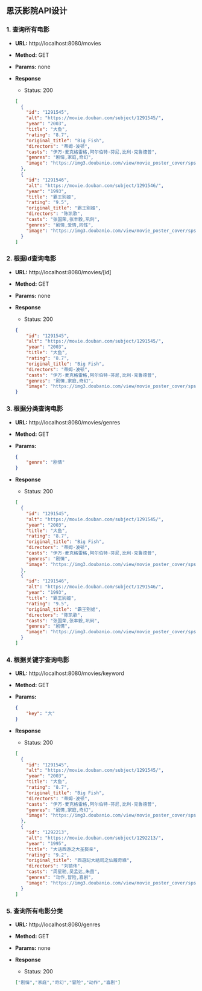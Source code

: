 ## 思沃影院API设计

### 1. 查询所有电影

- **URL:**  http://localhost:8080/movies

- **Method:**  GET

- **Params:**  none

- **Response** 

  - Status: 200

  ```json
  [
    {
      "id": "1291545",
      "alt": "https://movie.douban.com/subject/1291545/",
      "year": "2003",
      "title": "大鱼",
      "rating": "8.7",
      "original_title": "Big Fish",
      "directors": "蒂姆·波顿",
      "casts": "伊万·麦克格雷格,阿尔伯特·芬尼,比利·克鲁德普",
      "genres": "剧情,家庭,奇幻",
      "image": "https://img3.doubanio.com/view/movie_poster_cover/spst/public/p692813374.jpg"
    },
    {
      "id": "1291546",
      "alt": "https://movie.douban.com/subject/1291546/",
      "year": "1993",
      "title": "霸王别姬",
      "rating": "9.5",
      "original_title": "霸王别姬",
      "directors": "陈凯歌",
      "casts": "张国荣,张丰毅,巩俐",
      "genres": "剧情,爱情,同性",
      "image": "https://img3.doubanio.com/view/movie_poster_cover/spst/public/p1910813120.jpg"
    }
  ]
  ```

### 2. 根据id查询电影

- **URL:**  http://localhost:8080/movies/[id]

- **Method:**  GET

- **Params:**  none

- **Response** 

  - Status: 200

  ```json
  {
      "id": "1291545",
      "alt": "https://movie.douban.com/subject/1291545/",
      "year": "2003",
      "title": "大鱼",
      "rating": "8.7",
      "original_title": "Big Fish",
      "directors": "蒂姆·波顿",
      "casts": "伊万·麦克格雷格,阿尔伯特·芬尼,比利·克鲁德普",
      "genres": "剧情,家庭,奇幻",
      "image": "https://img3.doubanio.com/view/movie_poster_cover/spst/public/p692813374.jpg"
  }
  ```

### 3. 根据分类查询电影

- **URL:**  http://localhost:8080/movies/genres

- **Method:**  GET

- **Params:**  

  ```json
  {
      "genre": "剧情"
  }
  ```

- **Response** 

  - Status: 200

  ```json
  [
    {
      "id": "1291545",
      "alt": "https://movie.douban.com/subject/1291545/",
      "year": "2003",
      "title": "大鱼",
      "rating": "8.7",
      "original_title": "Big Fish",
      "directors": "蒂姆·波顿",
      "casts": "伊万·麦克格雷格,阿尔伯特·芬尼,比利·克鲁德普",
      "genres": "剧情",
      "image": "https://img3.doubanio.com/view/movie_poster_cover/spst/public/p692813374.jpg"
    },
    {
      "id": "1291546",
      "alt": "https://movie.douban.com/subject/1291546/",
      "year": "1993",
      "title": "霸王别姬",
      "rating": "9.5",
      "original_title": "霸王别姬",
      "directors": "陈凯歌",
      "casts": "张国荣,张丰毅,巩俐",
      "genres": "剧情",
      "image": "https://img3.doubanio.com/view/movie_poster_cover/spst/public/p1910813120.jpg"
    }
  ]
  ```

### 4. 根据关键字查询电影

- **URL:**  http://localhost:8080/movies/keyword

- **Method:**  GET

- **Params:**  

  ```json
  {
      "key": "大"
  }
  ```

- **Response** 

  - Status: 200

  ```json
  [
    {
      "id": "1291545",
      "alt": "https://movie.douban.com/subject/1291545/",
      "year": "2003",
      "title": "大鱼",
      "rating": "8.7",
      "original_title": "Big Fish",
      "directors": "蒂姆·波顿",
      "casts": "伊万·麦克格雷格,阿尔伯特·芬尼,比利·克鲁德普",
      "genres": "剧情,家庭,奇幻",
      "image": "https://img3.doubanio.com/view/movie_poster_cover/spst/public/p692813374.jpg"
    },
    {
      "id": "1292213",
      "alt": "https://movie.douban.com/subject/1292213/",
      "year": "1995",
      "title": "大话西游之大圣娶亲",
      "rating": "9.2",
      "original_title": "西遊記大結局之仙履奇緣",
      "directors": "刘镇伟",
      "casts": "周星驰,吴孟达,朱茵",
      "genres": "动作,冒险,喜剧",
      "image": "https://img3.doubanio.com/view/movie_poster_cover/spst/public/p2455050536.jpg"
    }
  ]
  ```

### 5. 查询所有电影分类

- **URL:**  http://localhost:8080/genres

- **Method:**  GET

- **Params:**  none

- **Response** 

  - Status: 200

  ```json
  ["剧情","家庭","奇幻","冒险","动作","喜剧"]
  ```